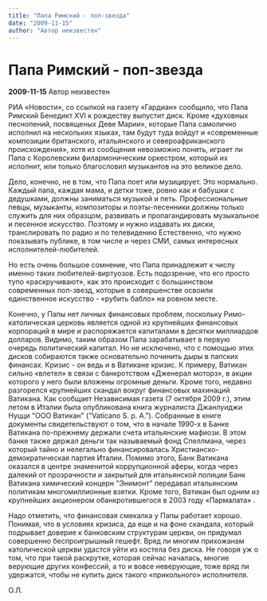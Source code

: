 ```yaml
---
title: "Папа Римский - поп-звезда"
date: "2009-11-15"
author: "Автор неизвестен"
---
```


# Папа Римский - поп-звезда

**2009-11-15** Автор неизвестен

РИА «Новости», со ссылкой на газету «Гардиан» сообщило, что Папа Римский Бенедикт XVI к рождеству выпустит диск. Кроме «духовных песнопений, посвященых Деве Марии», которые Папа самолично исполнил на нескольких языках, там будут туда войдут и «современные композиции британского, итальянского и североафриканского происхождения», хотя из сообщения невозможно понять, играет ли Папа с Королевским филармоническим оркестром, который их исполнит, или только благословил музыкантов на это великое дело.

Дело, конечно, не в том, что Папа поет или музицирует. Это нормально. Каждый папа, каждая мама, и детки тоже, ровно как и бабушки с дедушками, должны заниматься музыкой и петь. Профессиональные певцы, музыканты, композиторы и поэты-песенники должны только служить для них образцом, развивать и пропагандировать музыкальное и песенное искусство. Поэтому и нужно издавать их диски, транслировать по радио и по телевидению Естественно, что нужно показывать публике, в том числе и через СМИ, самых интересных исполнителей-любителей.

Но есть очень большое сомнение, что Папа принадлежит к числу именно таких любителей-виртуозов. Есть подозрение, что его просто тупо «раскручивают», как это происходит с большинством современных поп-звезд, которые в совершенстве освоили единственное искусство - «рубить бабло» на ровном месте.

Конечно, у Папы нет личных финансовых проблем, поскольку Римо-католическая церковь является одной из крупнейших финансовых корпораций в мире и распоряжается капиталами в десятки миллиардов долларов. Видимо, таким образом Папа зарабатывает в первую очередь политический капитал. Но не исключено, что с помощью этих дисков собираются также основательно починить дыры в папских финансах. Кризис - он ведь и в Ватикане кризис. К примеру, Ватикан сильно «влетел» в связи с банкротством «Дженерал моторз», в акции которого у него были вложены огромные деньги. Кроме того, недавно разгорелся крупнейших скандал вокруг финансовых махинаций Ватикана. Как сообщает Независимая газета (7 октября 2009 г.), этим летом в Италии была опубликована книга журналиста Джанлуиджи Нуцци "ООО Ватикан" ("Vaticano S. p. A."). Собранные в книге документы свидетельствуют о том, что в начале 1990-х в Банке Ватикана по-прежнему держали счета итальянские мафиози. В этом банке также держал деньги так называемый фонд Спеллмана, через который тайно и нелегально финансировалась Христианско-демократическая партия Италии. Помимо этого, Банк Ватикана оказался в центре знаменитой коррупционной аферы, когда через далекий от прозрачности и закрытый для итальянской полиции Банк Ватикана химический концерн "Энимонт" передавал итальянским политикам многомиллионные взятки. Кроме того, Ватикан был одним из крупнейших акционером обанкротившегося в 2003 году «Пармалата» .

Надо отметить, что финансовая смекалка у Папы работает хорошо. Понимая, что в условиях кризиса, да еще и на фоне скандала, который подрывает доверие к банковским структурам церкви, он придумал совершенно беспроигрышный гешефт. Вряд ли многим прихожанам католической церкви удастся уйти из костела без диска. Не говоря уж о том, что при такой раскрутке, которая сейчас началась, многие верующие других конфессий, а то и вовсе неверующие, тоже вряд ли удержатся, чтобы не купить диск такого «прикольного» исполнителя.

О.Л.